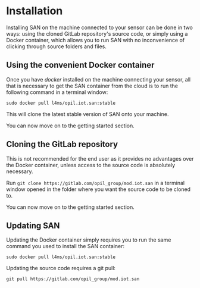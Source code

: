 # Installation

Installing SAN on the machine connected to your sensor can be done in two ways: using the cloned GitLab repository's source code, or simply using a Docker container, which allows you to run SAN with no inconvenience of clicking through source folders and files.

## Using the convenient Docker container

Once you have *docker* installed on the machine connecting your sensor, all that is necessary to get the SAN container from the cloud is to run the following command in a terminal window:

`sudo docker pull l4ms/opil.iot.san:stable`

This will clone the latest stable version of SAN onto your machine.

You can now move on to the getting started section.

## Cloning the GitLab repository

This is not recommended for the end user as it provides no advantages over the Docker container, unless access to the source code is absolutely necessary.

Run `git clone https://gitlab.com/opil_group/mod.iot.san` in a terminal window opened in the folder where you want the source code to be cloned to.

You can now move on to the getting started section.

## Updating SAN

Updating the Docker container simply requires you to run the same command you used to install the SAN container:

`sudo docker pull l4ms/opil.iot.san:stable`

Updating the source code requires a git pull:

`git pull https://gitlab.com/opil_group/mod.iot.san`

